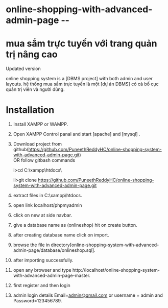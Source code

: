 # online-shopping-with-advanced-admin-page --

# mua sắm trực tuyến với trang quản trị nâng cao

Updated version

online shopping system is a [DBMS project] with both admin and user layouts.
hệ thống mua sắm trực tuyến là một [dự án DBMS] có cả bố cục quản trị viên và người dùng.

# Installation

1. Install XAMPP or WAMPP.

2. Open XAMPP Control panal and start [apache] and [mysql] .

3. Download project from github(https://github.com/PuneethReddyHC/online-shopping-system-with-advanced-admin-page.git)  
   OR follow gitbash commands

   i>cd C:\\xampp\htdocs\

   ii>git clone https://github.com/PuneethReddyHC/online-shopping-system-with-advanced-admin-page.git

4. extract files in C:\\xampp\htdocs\.

5. open link localhost/phpmyadmin

6. click on new at side navbar.

7. give a database name as (onlineshop) hit on create button.

8. after creating database name click on import.

9. browse the file in directory[online-shopping-system-with-advanced-admin-page/database/onlineshop.sql].

10. after importing successfully.

11. open any browser and type http://localhost/online-shopping-system-with-advanced-admin-page-master.

12. first register and then login

13. admin login details Email=admin@gmail.com or username = admin and Password=123456789.
